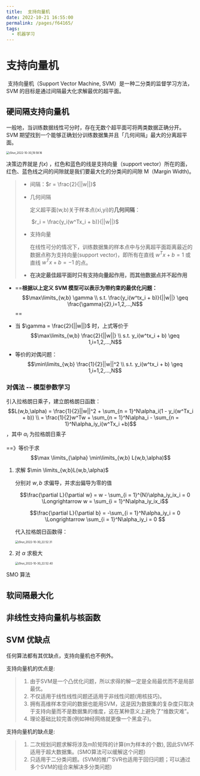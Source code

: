 ```yaml
---
title:  支持向量机
date: 2022-10-21 16:55:00
permalink: /pages/f64165/
tags:
  - 机器学习
---
```


# 支持向量机

​    支持向量机（Support Vector Machine, SVM）是一种二分类的监督学习方法，SVM 的目标是通过间隔最大化求解最优的超平面。

## 硬间隔支持向量机

​	一般地，当训练数据线性可分时，存在无数个超平面可将两类数据正确分开。SVM 期望找到一个能够正确划分训练数据集并且「几何间隔」最大的分离超平面。

<img src="https://cdn.jsdelivr.net/gh/crush598/image@main/AI202210302258318.png" alt="iShot_2022-10-30_19.58.16" style="zoom:50%;" />

决策边界就是 $f(x)$ ，红色和蓝色的线是支持向量（support vector）所在的面，红色、蓝色线之间的间隙就是我们要最大化的分类间的间隙 M（Margin Width)。

> - 间隔：$r = \frac{2}{||w||}$
>
> - 几何间隔
>
>     定义超平面(w,b)关于样本点(xi,yi)的**几何间隔**：
>
>     ​	$r_i = \frac{y_i(w^Tx_i + b)}{||w||}$
>
> - 支持向量
>
>     在线性可分的情况下，训练数据集的样本点中与分离超平面距离最近的数据点称为支持向量(support vector)，即所有在直线 $w^Tx +b = 1$ 或直线 $w^Tx + b = -1$ 的点。
>
> - **在决定最佳超平面时只有支持向量起作用，而其他数据点并不起作用**

-  ==**根据以上定义 SVM 模型可以表示为带约束的最优化问题：**$$\max\limits_{w,b} \gamma \\ s.t. \frac{y_i(w^tx_i + b)}{||w||} \geq \frac{\gamma}{2},i=1,2,...,N$$== 
-  当 $\gamma = \frac{2}{||w||}$ 时，上式等价于$$\max\limits_{w,b} \frac{2}{||w||} \\ s.t. y_i(w^tx_i + b) \geq 1,i=1,2,...,N$$

- 等价的对偶问题：$$\min\limits_{w,b} \frac{1}{2}||w||^2 \\ s.t. y_i(w^tx_i + b) \geq 1,i=1,2,...,N$$

### 对偶法 -- 模型参数学习

引入拉格朗日乘子，建立朗格朗日函数：$$L(w,b,\alpha) = \frac{1}{2}||w||^2 + \sum_{n = 1}^N\alpha_i(1 - y_i(w^Tx_i + b)) \\ = \frac{1}{2}w^Tw + \sum_{n = 1}^N\alpha_i - \sum_{n = 1}^N\alpha_iy_i(w^Tx_i +b)$$ ，其中 $\alpha_i$ 为拉格朗日乘子

==》等价于求 $$\max \limits_{\alpha} \min\limits_{w,b} L(w,b,\alpha)$$

1. 求解 $\min \limits_{w,b}L(w,b,\alpha)$

    分别对 $w,b$ 求偏导，并求出偏导为零的值

    $$\frac{\partial L}{\partial w} = w - \sum_{i = 1}^{N}\alpha_iy_ix_i = 0 \Longrightarrow w = \sum_{i = 1}^N\alpha_iy_ix_i$$

    $$\frac{\partial L}{\partial b} = -\sum_{i = 1}^N\alpha_iy_i = 0 \Longrightarrow \sum_{i = 1}^N\alpha_iy_i = 0 $$

    代入拉格朗日函数得：

    

    <img src="https://cdn.jsdelivr.net/gh/crush598/image@main/AI202210302259736.png" alt="iShot_2022-10-30_22.52.31" style="zoom:50%;" />

2. 对 $\alpha$ 求极大 

    <img src="https://cdn.jsdelivr.net/gh/crush598/image@main/AI202210302259092.png" alt="iShot_2022-10-30_22.52.40" style="zoom:50%;" />

SMO 算法

## 软间隔最大化

## 非线性支持向量机与核函数

## SVM 优缺点

任何算法都有其优缺点，支持向量机也不例外。

支持向量机的优点是:

> 1. 由于SVM是一个凸优化问题，所以求得的解一定是全局最优而不是局部最优。
> 2. 不仅适用于线性线性问题还适用于非线性问题(用核技巧)。
> 3. 拥有高维样本空间的数据也能用SVM，这是因为数据集的复杂度只取决于支持向量而不是数据集的维度，这在某种意义上避免了“维数灾难”。
> 4. 理论基础比较完善(例如神经网络就更像一个黑盒子)。

支持向量机的缺点是:

> 1. 二次规划问题求解将涉及m阶矩阵的计算(m为样本的个数), 因此SVM不适用于超大数据集。(SMO算法可以缓解这个问题)
> 2. 只适用于二分类问题。(SVM的推广SVR也适用于回归问题；可以通过多个SVM的组合来解决多分类问题)

















